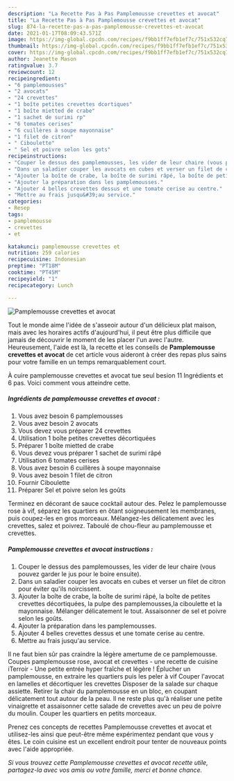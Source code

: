 ```yaml
---
description: "La Recette Pas à Pas Pamplemousse crevettes et avocat"
title: "La Recette Pas à Pas Pamplemousse crevettes et avocat"
slug: 874-la-recette-pas-a-pas-pamplemousse-crevettes-et-avocat
date: 2021-01-17T08:09:43.571Z
image: https://img-global.cpcdn.com/recipes/f9bb1ff7efb1ef7c/751x532cq70/pamplemousse-crevettes-et-avocat-photo-principale-de-la-recette.jpg
thumbnail: https://img-global.cpcdn.com/recipes/f9bb1ff7efb1ef7c/751x532cq70/pamplemousse-crevettes-et-avocat-photo-principale-de-la-recette.jpg
cover: https://img-global.cpcdn.com/recipes/f9bb1ff7efb1ef7c/751x532cq70/pamplemousse-crevettes-et-avocat-photo-principale-de-la-recette.jpg
author: Jeanette Mason
ratingvalue: 3.7
reviewcount: 12
recipeingredient:
- "6 pamplemousses"
- "2 avocats"
- "24 crevettes"
- "1 boîte petites crevettes dcortiques"
- "1 boîte mietted de crabe"
- "1 sachet de surimi rp"
- "6 tomates cerises"
- "6 cuillères à soupe mayonnaise"
- "1 filet de citron"
- " Ciboulette"
- " Sel et poivre selon les gots"
recipeinstructions:
- "Couper le dessus des pamplemousses, les vider de leur chaire (vous pouvez garder le jus pour le boire ensuite)."
- "Dans un saladier couper les avocats en cubes et verser un filet de citron pour éviter qu&#39;ils noircissent."
- "Ajouter la boîte de crabe, la boîte de surimi râpé, la boîte de petites crevettes décortiquées, la pulpe des pamplemousses,la ciboulette et la mayonnaise. Mélanger délicatement le tout. Assaisonner de sel et poivre selon les goûts."
- "Ajouter la préparation dans les pamplemousses."
- "Ajouter 4 belles crevettes dessus et une tomate cerise au centre."
- "Mettre au frais jusqu&#39;au service."
categories:
- Resep
tags:
- pamplemousse
- crevettes
- et

katakunci: pamplemousse crevettes et 
nutrition: 259 calories
recipecuisine: Indonesian
preptime: "PT18M"
cooktime: "PT45M"
recipeyield: "1"
recipecategory: Lunch

---
```



![Pamplemousse crevettes et avocat](https://img-global.cpcdn.com/recipes/f9bb1ff7efb1ef7c/751x532cq70/pamplemousse-crevettes-et-avocat-photo-principale-de-la-recette.jpg)

Tout le monde aime l'idée de s'asseoir autour d'un délicieux plat maison, mais avec les horaires actifs d'aujourd'hui, il peut être plus difficile que jamais de découvrir le moment de les placer l'un avec l'autre. Heureusement, l'aide est là, la recette et les conseils de <strong> Pamplemousse crevettes et avocat </strong> de cet article vous aideront à créer des repas plus sains pour votre famille en un temps remarquablement court.

<!--inarticleads1-->

À cuire pamplemousse crevettes et avocat tue seul besion 11 Ingrédients et 6 pas. Voici comment vous atteindre cette.

##### Ingrédients de pamplemousse crevettes et avocat :

1. Vous avez besoin 6 pamplemousses
1. Vous avez besoin 2 avocats
1. Vous devez vous préparer 24 crevettes
1. Utilisation 1 boîte petites crevettes décortiquées
1. Préparer 1 boîte mietted de crabe
1. Vous devez vous préparer 1 sachet de surimi râpé
1. Utilisation 6 tomates cerises
1. Vous avez besoin 6 cuillères à soupe mayonnaise
1. Vous avez besoin 1 filet de citron
1. Fournir  Ciboulette
1. Préparer  Sel et poivre selon les goûts


Terminez en décorant de sauce cocktail autour des. Pelez le pamplemousse rose à vif, séparez les quartiers en ôtant soigneusement les membranes, puis coupez-les en gros morceaux. Mélangez-les délicatement avec les crevettes, salez et poivrez. Taboulé de chou-fleur au pamplemousse et crevettes. 

<!--inarticleads2-->

##### Pamplemousse crevettes et avocat instructions :

1. Couper le dessus des pamplemousses, les vider de leur chaire (vous pouvez garder le jus pour le boire ensuite).
1. Dans un saladier couper les avocats en cubes et verser un filet de citron pour éviter qu&#39;ils noircissent.
1. Ajouter la boîte de crabe, la boîte de surimi râpé, la boîte de petites crevettes décortiquées, la pulpe des pamplemousses,la ciboulette et la mayonnaise. Mélanger délicatement le tout. Assaisonner de sel et poivre selon les goûts.
1. Ajouter la préparation dans les pamplemousses.
1. Ajouter 4 belles crevettes dessus et une tomate cerise au centre.
1. Mettre au frais jusqu&#39;au service.


Il ne faut bien sûr pas craindre la légère amertume de ce pamplemousse. Coupes pamplemousse rose, avocat et crevettes - une recette de cuisine iTerroir - Une petite entrée hyper fraîche et légère ! Éplucher un pamplemousse, en extraire les quartiers puis les peler à vif Couper l&#39;avocat en lamelles et décortiquer les crevettes Disposer de la salade sur chaque assiette. Retirer la chair du pamplemousse en un bloc, en coupant délicatement tout autour de la peau. Il ne reste plus qu&#39;à réaliser une petite vinaigrette et assaisonner cette salade de crevettes avec un peu de poivre du moulin. Couper les quartiers en petits morceaux. 

<!--inarticleads1-->

<p>
Prenez ces concepts de recettes Pamplemousse crevettes et avocat et utilisez-les ainsi que peut-être même expérimentez pendant que vous y êtes. Le coin cuisine est un excellent endroit pour tenter de nouveaux points avec l'aide appropriée.
</p>

<p>
<i>Si vous trouvez cette Pamplemousse crevettes et avocat recette utile, partagez-la avec vos amis ou votre famille, merci et bonne chance.</i>
</p>
